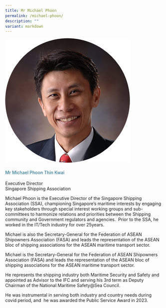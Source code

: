 ```yaml
---
title: Mr Michael Phoon
permalink: /michael-phoon/
description: ""
variant: markdown
---
```

<div class="row">
<div class="col is-3"><img src="/images/Speakers/Michael-Phoon.png"></div>
<div class="col is-9 speaker-details">
<h4>Mr Michael Phoon           Thin Kwai</h4>
<p>Executive Director<br>Singapore Shipping Association</p>
<p>         

Michael Phoon is the Executive Director of the Singapore Shipping Association (SSA), championing Singapore’s maritime interests by engaging key stakeholders through special interest working groups and sub-committees to harmonize relations and priorities between the Shipping community and Government regulators and agencies.&nbsp; Prior to the SSA, he worked in the IT/Tech industry for over 25years.</p>
<p>         

Michael is also the Secretary-General for the Federation of ASEAN Shipowners Association (FASA) and leads the representation of the ASEAN bloc of shipping associations for the ASEAN maritime transport sector.
</p><p>Michael is the Secretary-General for the Federation of ASEAN Shipowners Association (FASA) and leads the representation of the ASEAN bloc of shipping associations for the ASEAN maritime transport sector.</p>
<p>          He represents the shipping industry both Maritime Security and Safety and appointed as Advisor to the IFC and serving his 3rd term as Deputy Chairman of the National Maritime Safety@Sea Council.</p>

<p>         

He was instrumental in serving both industry and country needs during covid period, and&nbsp; he was awarded the Public Service Award in 2023.</p>
</div>
</div>
<style type="text/css"> 
    .is-left{
      text-align: left;
    }
    h4{
      font-weight: 500; 
      color: #337B9A !important;
    }
     .speaker-details p { text-align: justified; }
  </style>